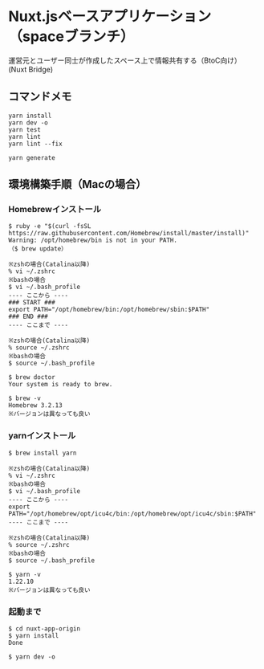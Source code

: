 # Nuxt.jsベースアプリケーション（spaceブランチ）

運営元とユーザー同士が作成したスペース上で情報共有する（BtoC向け）  
(Nuxt Bridge)

## コマンドメモ

```
yarn install
yarn dev -o
yarn test
yarn lint
yarn lint --fix
```
```
yarn generate
```

## 環境構築手順（Macの場合）

### Homebrewインストール

```
$ ruby -e "$(curl -fsSL https://raw.githubusercontent.com/Homebrew/install/master/install)"
Warning: /opt/homebrew/bin is not in your PATH.
（$ brew update）

※zshの場合(Catalina以降)
% vi ~/.zshrc
※bashの場合
$ vi ~/.bash_profile
---- ここから ----
### START ###
export PATH="/opt/homebrew/bin:/opt/homebrew/sbin:$PATH"
### END ###
---- ここまで ----

※zshの場合(Catalina以降)
% source ~/.zshrc
※bashの場合
$ source ~/.bash_profile

$ brew doctor
Your system is ready to brew.

$ brew -v
Homebrew 3.2.13
※バージョンは異なっても良い
```

### yarnインストール

```
$ brew install yarn

※zshの場合(Catalina以降)
% vi ~/.zshrc
※bashの場合
$ vi ~/.bash_profile
---- ここから ----
export PATH="/opt/homebrew/opt/icu4c/bin:/opt/homebrew/opt/icu4c/sbin:$PATH"
---- ここまで ----

※zshの場合(Catalina以降)
% source ~/.zshrc
※bashの場合
$ source ~/.bash_profile

$ yarn -v
1.22.10
※バージョンは異なっても良い
```

### 起動まで

```
$ cd nuxt-app-origin
$ yarn install
Done

$ yarn dev -o
```

